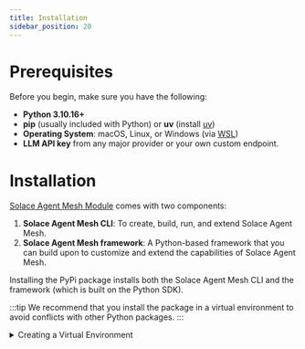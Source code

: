 ```yaml
---
title: Installation
sidebar_position: 20
---
```


# Prerequisites

Before you begin, make sure you have the following:

- **Python 3.10.16+**
- **pip** (usually included with Python) or **uv** (install [uv](https://docs.astral.sh/uv/getting-started/installation/))
- **Operating System**: macOS, Linux, or Windows (via [WSL](https://learn.microsoft.com/en-us/windows/wsl/))
- **LLM API key** from any major provider or your own custom endpoint.

# Installation

[Solace Agent Mesh Module](https://pypi.org/project/solace-agent-mesh) comes with two components:

1. **Solace Agent Mesh CLI**: To create, build, run, and extend Solace Agent Mesh.
2. **Solace Agent Mesh framework**: A Python-based framework that you can build upon to customize and extend the capabilities of Solace Agent Mesh.

Installing the PyPi package installs both the Solace Agent Mesh CLI and the framework (which is built on the Python SDK).

:::tip
We recommend that you install the package in a virtual environment to avoid conflicts with other Python packages.
:::

<details>
    <summary>Creating a Virtual Environment</summary>

<details>
    <summary>Using PIP</summary>

1. Create a virtual environment.

```
python3 -m venv .venv
```

2.  Activate the environment.

        To activate on Linux or Unix platforms:
        `sh

    source .venv/bin/activate
    `

            To activate on Windows:

            ```cmd
            .venv\Scripts\activate
            ```

        </details>

<details>

    <summary>Using UV</summary>

1. Create a virtual environment.

```
uv venv .venv
```

2.  Activate the environment.

    To activate on Linux or Unix platforms:

    ```sh
    source .venv/bin/activate
    ```

    To activate on Windows:

    ```cmd
    .venv\Scripts\activate
    ```

3.  Expose the following environment variables:
4.  On Linux or Unix platforms:
    `sh
export SAM_PLUGIN_INSTALL_COMMAND="uv pip install {package}"
`

                        On Windows:
                        ```cmd
                        set SAM_PLUGIN_INSTALL_COMMAND="uv pip install {package}"
                        ```

                    </details>

</details>

**Install Solace Agent Mesh**

1. The following command installs Solace Agent Mesh CLI in your environment:

<details>
    <summary>Using PIP</summary>

```sh
pip install solace-agent-mesh
```

</details>

<details>
    <summary>Using UV</summary>

```sh
uv pip install solace-agent-mesh
```

</details>

:::info Docker Alternative
Alternatively, you can use our pre-built Docker image to run Solace Agent Mesh CLI commands without a local Python installation. This is useful for quick tasks or CI/CD environments. Note that the pre-built Docker image is configured with group `solaceai` and non-root user `solaceai`.

To verify the installation using Docker, you can run:

```sh
docker run --rm solace/solace-agent-mesh:latest --version
```

This command pulls the latest image (if not already present) and executes `solace-agent-mesh --version` inside the container. The `--rm` flag ensures the container is removed after execution.

If the OS architecture on your host is not `linux/amd64`, you would need to add `--platform linux/amd64` when running container.

For more complex operations like building a project, you'll need to mount your project directory into the container. See the [Quick Start guide](./quick-start.md) for an example.
:::

:::warning Browser Requirement
The `Mermaid` agent requires a browser with headless mode support to be installed (it uses headless mode to render diagrams). Use `playwright` to install the browser dependencies. If you are using the Docker image, this is already included.

To install the browser dependencies, run:

```sh
playwright install
```

:::

2. Run the following Solace Agent Mesh CLI command (`solace-agent-mesh`) to verify your installation:

```sh
solace-agent-mesh --version
```

:::tip
For easier access to the Solace Agent Mesh CLI, it also comes with the `sam` alias.

```sh
sam --version
```

:::

To get the list of available commands, run:

```sh
solace-agent-mesh --help
```
